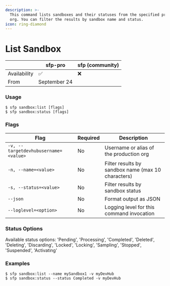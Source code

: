```yaml
---
description: >-
  This command lists sandboxes and their statuses from the specified production
  org. You can filter the results by sandbox name and status.
icon: ring-diamond
---
```


# List Sandbox

|              | sfp-pro      | sfp (community) |
| ------------ | ------------ | --------------- |
| Availability | ✅            | ❌               |
| From         | September 24 |                 |

### Usage

```sh-session
$ sfp sandbox:list [flags]
$ sfp sandbox:status [flags]
```

### Flags

| Flag                                 | Required | Description                                        |
| ------------------------------------ | -------- | -------------------------------------------------- |
| `-v, --targetdevhubusername=<value>` | No       | Username or alias of the production org            |
| `-n, --name=<value>`                 | No       | Filter results by sandbox name (max 10 characters) |
| `-s, --status=<value>`               | No       | Filter results by sandbox status                   |
| `--json`                             | No       | Format output as JSON                              |
| `--loglevel=<option>`                | No       | Logging level for this command invocation          |

### Status Options

Available status options: 'Pending', 'Processing', 'Completed', 'Deleted', 'Deleting', 'Discarding', 'Locked', 'Locking', 'Sampling', 'Stopped', 'Suspended', 'Activating'

### Examples

```sh-session
$ sfp sandbox:list --name mySandbox1 -v myDevHub
$ sfp sandbox:status --status Completed -v myDevHub
```

